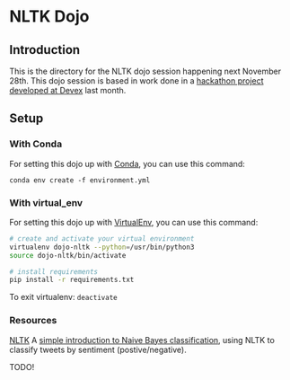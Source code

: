 # NLTK Dojo

## Introduction

This is the directory for the NLTK dojo session happening next November 28th.
This dojo session is based in work done in a [hackathon project developed at Devex](https://github.com/Devex/research) last month.

## Setup

### With Conda

For setting this dojo up with [Conda](http://conda.pydata.org/miniconda.html), you can use this command:

    conda env create -f environment.yml

### With virtual_env

For setting this dojo up with [VirtualEnv](https://virtualenv.readthedocs.org/en/latest/), you can use this command:

```bash
# create and activate your virtual environment
virtualenv dojo-nltk --python=/usr/bin/python3
source dojo-nltk/bin/activate

# install requirements
pip install -r requirements.txt
```

To exit virtualenv: `deactivate`

### Resources

[NLTK](http://www.nltk.org/)
A [simple introduction to Naive Bayes classification](http://www.laurentluce.com/posts/twitter-sentiment-analysis-using-python-and-nltk/), using NLTK to classify tweets by sentiment (postive/negative).

TODO!

